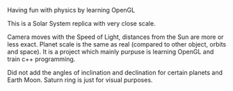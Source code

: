 Having fun with physics by learning OpenGL 

This is a Solar System replica with very close scale.

Camera moves with the Speed of Light, distances from the Sun are more or less exact. Planet scale is the same as real (compared to other object, orbits and space).
It is a project which mainly purpuse is learning OpenGL and train c++ programming.

Did not add the angles of inclination and declination for certain planets and Earth Moon. Saturn ring is just for visual purposes.
